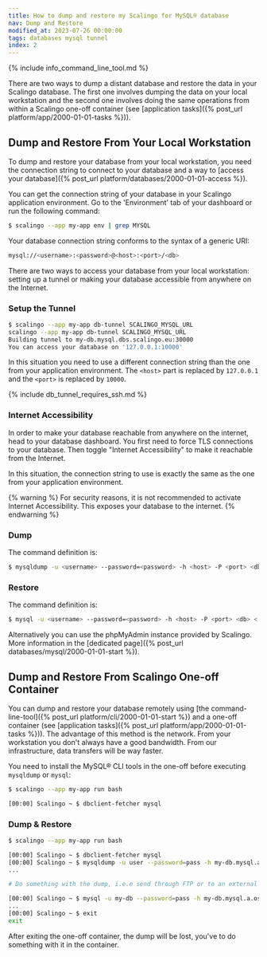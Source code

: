```yaml
---
title: How to dump and restore my Scalingo for MySQL® database
nav: Dump and Restore
modified_at: 2023-07-26 00:00:00
tags: databases mysql tunnel
index: 2
---
```


{% include info_command_line_tool.md %}

There are two ways to dump a distant database and restore the data in your Scalingo database. The first one involves dumping the data on your local workstation and the second one involves doing the same operations from within a Scalingo one-off container (see [application tasks]({% post_url platform/app/2000-01-01-tasks %})).

## Dump and Restore From Your Local Workstation

To dump and restore your database from your local workstation, you need the connection string to connect to your database and a way to [access your database]({% post_url platform/databases/2000-01-01-access %}).

You can get the connection string of your database in your Scalingo application environment. Go to the 'Environment' tab of your dashboard or run the following command:

```bash
$ scalingo --app my-app env | grep MYSQL
```

Your database connection string conforms to the syntax of a generic URI:

```bash
mysql://<username>:<password>@<host>:<port>/<db>
```

There are two ways to access your database from your local workstation: setting up a tunnel or making your database accessible from anywhere on the Internet.

### Setup the Tunnel

```bash
$ scalingo --app my-app db-tunnel SCALINGO_MYSQL_URL
scalingo --app my-app db-tunnel SCALINGO_MYSQL_URL
Building tunnel to my-db.mysql.dbs.scalingo.eu:30000
You can access your database on '127.0.0.1:10000'
```

In this situation you need to use a different connection string than the one from your application environment. The `<host>` part is replaced by `127.0.0.1` and the `<port>` is replaced by `10000`.

{% include db_tunnel_requires_ssh.md %}

### Internet Accessibility

In order to make your database reachable from anywhere on the internet, head to your database dashboard. You first need to force TLS connections to your database. Then toggle "Internet Accessibility" to make it reachable from the Internet.

In this situation, the connection string to use is exactly the same as the one from your application environment.

{% warning %}
For security reasons, it is not recommended to activate Internet Accessibility. This exposes your database to the internet.
{% endwarning %}

### Dump

The command definition is:

```bash
$ mysqldump -u <username> --password=<password> -h <host> -P <port> <db> > dump.sql
```

### Restore

The command definition is:
```bash
$ mysql -u <username> --password=<password> -h <host> -P <port> <db> < dump.sql
```

Alternatively you can use the phpMyAdmin instance provided by Scalingo. More information in the [dedicated page]({% post_url databases/mysql/2000-01-01-start %}).

## Dump and Restore From Scalingo One-off Container

You can dump and restore your database remotely using
[the command-line-tool]({% post_url platform/cli/2000-01-01-start %})
and a one-off container (see [application tasks]({% post_url platform/app/2000-01-01-tasks %})).
The advantage of this method is the network.
From your workstation you don't always have a good bandwidth. From our infrastructure,
data transfers will be way faster.

You need to install the MySQL® CLI tools in the one-off before executing `mysqldump` or `mysql`:

```bash
$ scalingo --app my-app run bash

[00:00] Scalingo ~ $ dbclient-fetcher mysql
```

### Dump & Restore

```bash
$ scalingo --app my-app run bash

[00:00] Scalingo ~ $ dbclient-fetcher mysql
[00:00] Scalingo ~ $ mysqldump -u user --password=pass -h my-db.mysql.a.osc-fr1.scalingo-dbs.com -P 30000 my-db > /tmp/dumped_db.sql
...

# Do something with the dump, i.e.e send through FTP or to an external server

[00:00] Scalingo ~ $ mysql -u my-db --password=pass -h my-db.mysql.a.osc-fr1.scalingo-dbs.com -P 30000 my-db < /tmp/dumped_db.sql
...
[00:00] Scalingo ~ $ exit
exit
```

After exiting the one-off container, the dump will be lost, you've to do something with it in the container.
